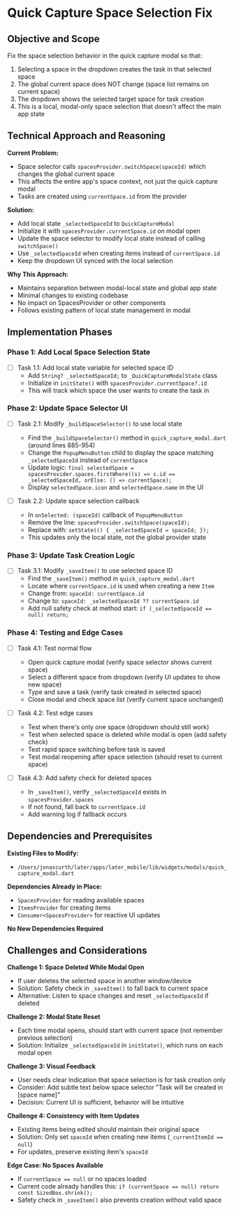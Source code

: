 # Quick Capture Space Selection Fix

## Objective and Scope

Fix the space selection behavior in the quick capture modal so that:
1. Selecting a space in the dropdown creates the task in that selected space
2. The global current space does NOT change (space list remains on current space)
3. The dropdown shows the selected target space for task creation
4. This is a local, modal-only space selection that doesn't affect the main app state

## Technical Approach and Reasoning

**Current Problem:**
- Space selector calls `spacesProvider.switchSpace(spaceId)` which changes the global current space
- This affects the entire app's space context, not just the quick capture modal
- Tasks are created using `currentSpace.id` from the provider

**Solution:**
- Add local state `_selectedSpaceId` to `QuickCaptureModal`
- Initialize it with `spacesProvider.currentSpace.id` on modal open
- Update the space selector to modify local state instead of calling `switchSpace()`
- Use `_selectedSpaceId` when creating items instead of `currentSpace.id`
- Keep the dropdown UI synced with the local selection

**Why This Approach:**
- Maintains separation between modal-local state and global app state
- Minimal changes to existing codebase
- No impact on SpacesProvider or other components
- Follows existing pattern of local state management in modal

## Implementation Phases

### Phase 1: Add Local Space Selection State
- [ ] Task 1.1: Add local state variable for selected space ID
  - Add `String? _selectedSpaceId;` to `_QuickCaptureModalState` class
  - Initialize in `initState()` with `spacesProvider.currentSpace?.id`
  - This will track which space the user wants to create the task in

### Phase 2: Update Space Selector UI
- [ ] Task 2.1: Modify `_buildSpaceSelector()` to use local state
  - Find the `_buildSpaceSelector()` method in `quick_capture_modal.dart` (around lines 885-954)
  - Change the `PopupMenuButton` child to display the space matching `_selectedSpaceId` instead of `currentSpace`
  - Update logic: `final selectedSpace = spacesProvider.spaces.firstWhere((s) => s.id == _selectedSpaceId, orElse: () => currentSpace);`
  - Display `selectedSpace.icon` and `selectedSpace.name` in the UI

- [ ] Task 2.2: Update space selection callback
  - In `onSelected: (spaceId)` callback of `PopupMenuButton`
  - Remove the line: `spacesProvider.switchSpace(spaceId);`
  - Replace with: `setState(() { _selectedSpaceId = spaceId; });`
  - This updates only the local state, not the global provider state

### Phase 3: Update Task Creation Logic
- [ ] Task 3.1: Modify `_saveItem()` to use selected space ID
  - Find the `_saveItem()` method in `quick_capture_modal.dart`
  - Locate where `currentSpace.id` is used when creating a new `Item`
  - Change from: `spaceId: currentSpace.id`
  - Change to: `spaceId: _selectedSpaceId ?? currentSpace.id`
  - Add null safety check at method start: `if (_selectedSpaceId == null) return;`

### Phase 4: Testing and Edge Cases
- [ ] Task 4.1: Test normal flow
  - Open quick capture modal (verify space selector shows current space)
  - Select a different space from dropdown (verify UI updates to show new space)
  - Type and save a task (verify task created in selected space)
  - Close modal and check space list (verify current space unchanged)

- [ ] Task 4.2: Test edge cases
  - Test when there's only one space (dropdown should still work)
  - Test when selected space is deleted while modal is open (add safety check)
  - Test rapid space switching before task is saved
  - Test modal reopening after space selection (should reset to current space)

- [ ] Task 4.3: Add safety check for deleted spaces
  - In `_saveItem()`, verify `_selectedSpaceId` exists in `spacesProvider.spaces`
  - If not found, fall back to `currentSpace.id`
  - Add warning log if fallback occurs

## Dependencies and Prerequisites

**Existing Files to Modify:**
- `/Users/jonascurth/later/apps/later_mobile/lib/widgets/modals/quick_capture_modal.dart`

**Dependencies Already in Place:**
- `SpacesProvider` for reading available spaces
- `ItemsProvider` for creating items
- `Consumer<SpacesProvider>` for reactive UI updates

**No New Dependencies Required**

## Challenges and Considerations

**Challenge 1: Space Deleted While Modal Open**
- If user deletes the selected space in another window/device
- Solution: Safety check in `_saveItem()` to fall back to current space
- Alternative: Listen to space changes and reset `_selectedSpaceId` if deleted

**Challenge 2: Modal State Reset**
- Each time modal opens, should start with current space (not remember previous selection)
- Solution: Initialize `_selectedSpaceId` in `initState()`, which runs on each modal open

**Challenge 3: Visual Feedback**
- User needs clear indication that space selection is for task creation only
- Consider: Add subtle text below space selector "Task will be created in [space name]"
- Decision: Current UI is sufficient, behavior will be intuitive

**Challenge 4: Consistency with Item Updates**
- Existing items being edited should maintain their original space
- Solution: Only set `spaceId` when creating new items (`_currentItemId == null`)
- For updates, preserve existing item's `spaceId`

**Edge Case: No Spaces Available**
- If `currentSpace == null` or no spaces loaded
- Current code already handles this: `if (currentSpace == null) return const SizedBox.shrink();`
- Safety check in `_saveItem()` also prevents creation without valid space
